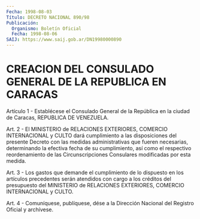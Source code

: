 ```yaml
---
Fecha: 1998-08-03
Título: DECRETO NACIONAL 890/98
Publicación:
  Organismo: Boletín Oficial
  Fecha: 1998-08-06
SAIJ: https://www.saij.gob.ar/DN19980000890
---
```

# CREACION DEL CONSULADO GENERAL DE LA REPUBLICA EN CARACAS

<a id="1"></a>
Artículo 1 - Establécese el Consulado General de la República en la ciudad de Caracas, REPUBLICA DE VENEZUELA.

<a id="2"></a>
Art.  2  -  El  MINISTERIO  de    RELACIONES  EXTERIORES,  COMERCIO INTERNACIONAL y CULTO dará cumplimiento  a  las  disposiciones  del presente   Decreto  con  las  medidas  administrativas  que  fueren necesarias,  determinando la efectiva fecha de su cumplimiento, así como  el  respectivo    reordenamiento   de  las  Circunscripciones Consulares modificadas por esta medida.

<a id="3"></a>
Art. 3 - Los gastos que demande el cumplimiento  de lo dispuesto en los artículos precedentes serán atendidos con cargo  a los créditos del  presupuesto del MINISTERIO de RELACIONES EXTERIORES,  COMERCIO INTERNACIONAL y CULTO.

<a id="4"></a>
Art. 4 - Comuníquese, publíquese, dése a la Dirección Nacional del Registro Oficial y archívese.